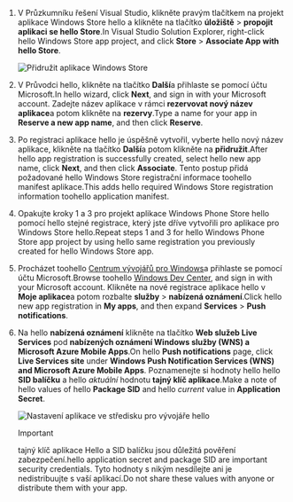 
1. <span data-ttu-id="3fcb1-101">V Průzkumníku řešení Visual Studio, klikněte pravým tlačítkem na projekt aplikace Windows Store hello a klikněte na tlačítko **úložiště** > **propojit aplikaci se hello Store**.</span><span class="sxs-lookup"><span data-stu-id="3fcb1-101">In Visual Studio Solution Explorer, right-click hello Windows Store app project, and click **Store** > **Associate App with hello Store**.</span></span>

    ![Přidružit aplikace Windows Store](./media/app-service-mobile-register-wns/notification-hub-associate-win8-app.png)
2. <span data-ttu-id="3fcb1-103">V Průvodci hello, klikněte na tlačítko **Další**a přihlaste se pomocí účtu Microsoft.</span><span class="sxs-lookup"><span data-stu-id="3fcb1-103">In hello wizard, click **Next**, and sign in with your Microsoft account.</span></span> <span data-ttu-id="3fcb1-104">Zadejte název aplikace v rámci **rezervovat nový název aplikace**a potom klikněte na **rezervy**.</span><span class="sxs-lookup"><span data-stu-id="3fcb1-104">Type a name for your app in **Reserve a new app name**, and then click **Reserve**.</span></span>
3. <span data-ttu-id="3fcb1-105">Po registraci aplikace hello je úspěšně vytvořil, vyberte hello nový název aplikace, klikněte na tlačítko **Další**a potom klikněte na **přidružit**.</span><span class="sxs-lookup"><span data-stu-id="3fcb1-105">After hello app registration is successfully created, select hello new app name, click **Next**, and then click **Associate**.</span></span> <span data-ttu-id="3fcb1-106">Tento postup přidá požadované hello Windows Store registrační informace toohello manifest aplikace.</span><span class="sxs-lookup"><span data-stu-id="3fcb1-106">This adds hello required Windows Store registration information toohello application manifest.</span></span>
4. <span data-ttu-id="3fcb1-107">Opakujte kroky 1 a 3 pro projekt aplikace Windows Phone Store hello pomocí hello stejné registrace, který jste dříve vytvořili pro aplikace pro Windows Store hello.</span><span class="sxs-lookup"><span data-stu-id="3fcb1-107">Repeat steps 1 and 3 for hello Windows Phone Store app project by using hello same registration you previously created for hello Windows Store app.</span></span>  
5. <span data-ttu-id="3fcb1-108">Procházet toohello [Centrum vývojářů pro Windows](https://dev.windows.com/en-us/overview)a přihlaste se pomocí účtu Microsoft.</span><span class="sxs-lookup"><span data-stu-id="3fcb1-108">Browse toohello [Windows Dev Center](https://dev.windows.com/en-us/overview), and sign in with your Microsoft account.</span></span> <span data-ttu-id="3fcb1-109">Klikněte na nové registrace aplikace hello v **Moje aplikace**a potom rozbalte **služby** > **nabízená oznámení**.</span><span class="sxs-lookup"><span data-stu-id="3fcb1-109">Click hello new app registration in **My apps**, and then expand **Services** > **Push notifications**.</span></span>
6. <span data-ttu-id="3fcb1-110">Na hello **nabízená oznámení** klikněte na tlačítko **Web služeb Live Services** pod **nabízených oznámení Windows služby (WNS) a Microsoft Azure Mobile Apps**.</span><span class="sxs-lookup"><span data-stu-id="3fcb1-110">On hello **Push notifications** page, click **Live Services site** under **Windows Push Notification Services (WNS) and Microsoft Azure Mobile Apps**.</span></span> <span data-ttu-id="3fcb1-111">Poznamenejte si hodnoty hello hello **SID balíčku** a hello *aktuální* hodnotu **tajný klíč aplikace**.</span><span class="sxs-lookup"><span data-stu-id="3fcb1-111">Make a note of hello values of hello **Package SID** and hello *current*  value in **Application Secret**.</span></span> 

    ![Nastavení aplikace ve středisku pro vývojáře hello](./media/app-service-mobile-register-wns/mobile-services-win8-app-push-auth.png)

   > [!IMPORTANT]
   > <span data-ttu-id="3fcb1-113">tajný klíč aplikace Hello a SID balíčku jsou důležitá pověření zabezpečení.</span><span class="sxs-lookup"><span data-stu-id="3fcb1-113">hello application secret and package SID are important security credentials.</span></span> <span data-ttu-id="3fcb1-114">Tyto hodnoty s nikým nesdílejte ani je nedistribuujte s vaší aplikací.</span><span class="sxs-lookup"><span data-stu-id="3fcb1-114">Do not share these values with anyone or distribute them with your app.</span></span>
   >
   >
